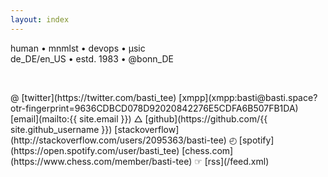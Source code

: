 ```yaml
---
layout: index
---
```

human • mnmlst • devops • &#956;sic<br/>de_DE/en_US • estd. 1983 • @bonn_DE
<p><br/></p>
@ [twitter](https://twitter.com/basti_tee) [xmpp](xmpp:basti@basti.space?otr-fingerprint=9636CDBCD078D92020842276E5CDFA6B507FB1DA) [email](mailto:{{ site.email }})
&#9651; [github](https://github.com/{{ site.github_username }}) [stackoverflow](http://stackoverflow.com/users/2095363/basti-tee)
&#9716; [spotify](https://open.spotify.com/user/basti_tee) [chess.com](https://www.chess.com/member/basti-tee)
&#9758; [rss](/feed.xml)
